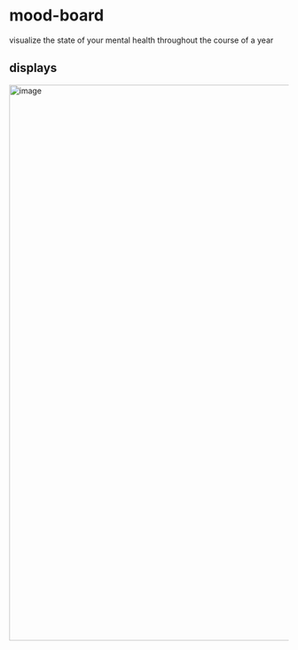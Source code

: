# mood-board
visualize the state of your mental health throughout the course of a year 

## displays
<img width="1000" alt="image" src="https://github.com/jessicayd/mood-board/assets/105768635/32a94350-6653-4b84-9e23-75bd79fdc833">
